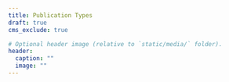```yaml
---
title: Publication Types
draft: true
cms_exclude: true

# Optional header image (relative to `static/media/` folder).
header:
  caption: ""
  image: ""
---
```

